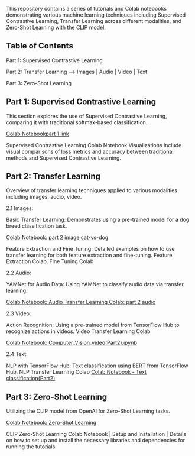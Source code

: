 This repository contains a series of tutorials and Colab notebooks demonstrating various machine learning techniques including Supervised Contrastive Learning, Transfer Learning across different modalities, and Zero-Shot Learning with the CLIP model.

## Table of Contents
Part 1: Supervised Contrastive Learning

Part 2: Transfer Learning --> Images | Audio | Video | Text

Part 3: Zero-Shot Learning 

## Part 1: Supervised Contrastive Learning
This section explores the use of Supervised Contrastive Learning, comparing it with traditional softmax-based classification.

[Colab Notebookpart 1 link]( https://colab.research.google.com/drive/17D4nIlEa7uH6AvjFnpgi-0Xlib0e8lw4?usp=sharing)

Supervised Contrastive Learning Colab Notebook
Visualizations
Include visual comparisons of loss metrics and accuracy between traditional methods and Supervised Contrastive Learning.

## Part 2: Transfer Learning
Overview of transfer learning techniques applied to various modalities including images, audio, video.

2.1 Images:

Basic Transfer Learning: Demonstrates using a pre-trained model for a dog breed classification task. 

[Colab Notebook: part 2 image cat-vs-dog](https://colab.research.google.com/drive/1vz0j_sbeE7AYpHCjXnEOGKrGl3BKL06k?usp=sharing)

Feature Extraction and Fine Tuning: Detailed examples on how to use transfer learning for both feature extraction and fine-tuning. Feature Extraction Colab, Fine Tuning Colab

2.2 Audio:

YAMNet for Audio Data: Using YAMNet to classify audio data via transfer learning.

[Colab Notebook: Audio Transfer Learning Colab: part 2 audio](https://colab.research.google.com/drive/1J_sgwOguKskLXbkPC_OtG_rr493XumnC?usp=sharing)

2.3 Video:

Action Recognition: Using a pre-trained model from TensorFlow Hub to recognize actions in videos. Video Transfer Learning Colab

[Colab Notebook: Computer_Vision_video(Part2).ipynb](https://colab.research.google.com/drive/1SI4tE-tx4x-_uYb_d29dScIjzMYARx79?usp=sharing)

2.4 Text:

NLP with TensorFlow Hub: Text classification using BERT from TensorFlow Hub. NLP Transfer Learning Colab
[Colab Notebook - Text classification(Part2)](https://colab.research.google.com/drive/1agcjV3wr6vUoFe_jG9c754xURCEGnYKe?usp=sharing)


## Part 3: Zero-Shot Learning
Utilizing the CLIP model from OpenAI for Zero-Shot Learning tasks.

[Colab Notebook: Zero-Shot Learning ](https://colab.research.google.com/drive/1KLO8d7Jm88mlUTcxR6odIlcDucMtXpFz?usp=sharing)

CLIP Zero-Shot Learning Colab Notebook | Setup and Installation | Details on how to set up and install the necessary libraries and dependencies for running the tutorials.

